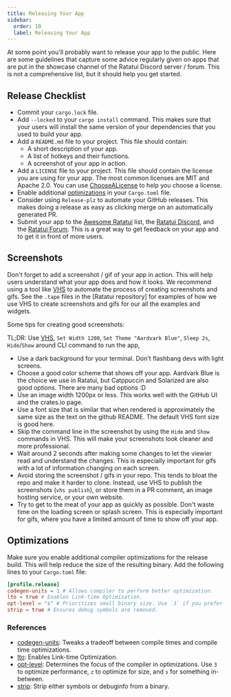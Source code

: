```yaml
---
title: Releasing Your App
sidebar:
  order: 10
  label: Releasing Your App
---
```


At some point you'll probably want to release your app to the public. Here are some guidelines that
capture some advice regularly given on apps that are put in the showcase channel of the Ratatui
Discord server / forum. This is not a comprehensive list, but it should help you get started.

## Release Checklist

- Commit your `cargo.lock` file.
- Add `--locked` to your `cargo install` command. This makes sure that your users will install the
  same version of your dependencies that you used to build your app.
- Add a `README.md` file to your project. This file should contain:
  - A short description of your app.
  - A list of hotkeys and their functions.
  - A screenshot of your app in action.
- Add a `LICENSE` file to your project. This file should contain the license you are using for your
  app. The most common licenses are MIT and Apache 2.0. You can use [ChooseALicense] to help you
  choose a license.
- Enable additional [optimizations] in your `Cargo.toml` file.  
- Consider using `Release-plz` to automate your GitHub releases. This makes doing a release as easy
  as clicking merge on an automatically generated PR.
- Submit your app to the [Awesome Ratatui] list, the [Ratatui Discord], and the [Ratatui Forum].
  This is a great way to get feedback on your app and to get it in front of more users.

[ChooseALicense]: https://choosealicense.com/
[Awesome Ratatui]: https://github.com/ratatui-org/awesome-ratatui
[Ratatui Discord]: https://discord.gg/pMCEU9hNEj
[Ratatui Forum]: https://forum.ratatui.rs
[optimizations]: https://ratatui.rs/recipes/apps/release-your-app/#optimizations

## Screenshots

Don't forget to add a screenshot / gif of your app in action. This will help users understand what
your app does and how it looks. We recommend using a tool like [VHS] to automate the process of
creating screenshots and gifs. See the `.tape` files in the [Ratatui repository] for examples of how
we use VHS to create screenshots and gifs for our all the examples and widgets.

Some tips for creating good screenshots:

TL;DR: Use [VHS], `Set Width 1200`, `Set Theme "Aardvark Blue"`, `Sleep 2s`, `Hide`/`Show` around
CLI command to run the app,

- Use a dark background for your terminal. Don't flashbang devs with light screens.
- Choose a good color scheme that shows off your app. Aardvark Blue is the choice we use in Ratatui,
  but Catppuccin and Solarized are also good options. There are many bad options :D
- Use an image width 1200px or less. This works well with the GitHub UI and the crates.io page.
- Use a font size that is similar that when rendered is approximately the same size as the text on
  the github README. The default VHS font size is good here.
- Skip the command line in the screenshot by using the `Hide` and `Show` commands in VHS. This will
  make your screenshots look cleaner and more professional.
- Wait around 2 seconds after making some changes to let the viewier read and understand the
  changes. This is especially important for gifs with a lot of information changing on each screen.
- Avoid storing the screenshot / gifs in your repo. This tends to bloat the repo and make it harder
  to clone. Instead, use VHS to publish the screenshots (`vhs publish`), or store them in a PR
  comment, an image hosting service, or your own website.
- Try to get to the meat of your app as quickly as possible. Don't waste time on the loading screen
  or splash screen. This is especially important for gifs, where you have a limited amount of time
  to show off your app.

[VHS]: https://github.com/charmbracelet/vhs

## Optimizations

Make sure you enable additional compiler optimizations for the release build. This will help reduce the size of the resulting binary. Add the following lines to your `Cargo.toml` file:

```toml
[profile.release]
codegen-units = 1 # Allows compiler to perform better optimization.
lto = true # Enables Link-time Optimization.
opt-level = "s" # Prioritizes small binary size. Use `3` if you prefer speed.
strip = true # Ensures debug symbols are removed.
```

### References

- [codegen-units]: Tweaks a tradeoff between compile times and compile time optimizations.
- [lto]: Enables Link-time Optimization.
- [opt-level]: Determines the focus of the compiler in optimizations. Use `3` to optimize performance, `z` to optimize for size, and `s` for something in-between.
- [strip]: Strip either symbols or debuginfo from a binary.

[codegen-units]: https://doc.rust-lang.org/cargo/reference/profiles.html#codegen-units
[lto]: https://doc.rust-lang.org/cargo/reference/profiles.html#lto
[opt-level]: https://doc.rust-lang.org/cargo/reference/profiles.html#opt-level
[strip]: https://doc.rust-lang.org/cargo/reference/profiles.html#strip
